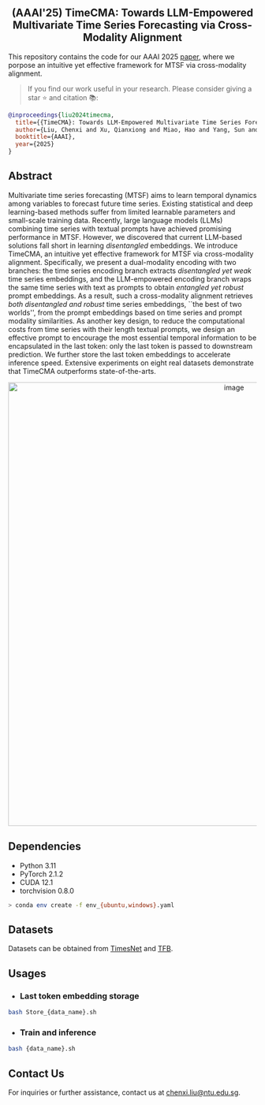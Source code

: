 <div align="center">
  <h2><b> (AAAI'25) TimeCMA: Towards LLM-Empowered Multivariate Time Series Forecasting via Cross-Modality Alignment </b></h2>
</div>

This repository contains the code for our AAAI 2025 [paper](https://arxiv.org/abs/2406.01638), where we porpose an intuitive yet effective framework for MTSF via cross-modality alignment.

> If you find our work useful in your research. Please consider giving a star ⭐ and citation 📚:

```bibtex
@inproceedings{liu2024timecma,
  title={{TimeCMA}: Towards LLM-Empowered Multivariate Time Series Forecasting via Cross-Modality Alignment},
  author={Liu, Chenxi and Xu, Qianxiong and Miao, Hao and Yang, Sun and Zhang, Lingzheng and Long, Cheng and Li, Ziyue and Zhao, Rui},
  booktitle={AAAI},
  year={2025}
}
```

## Abstract
Multivariate time series forecasting (MTSF) aims to learn temporal dynamics among variables to forecast future time series. Existing statistical and deep learning-based methods suffer from limited learnable parameters and small-scale training data. Recently, large language models (LLMs) combining time series with textual prompts have achieved promising performance in MTSF. However, we discovered that current LLM-based solutions fall short in learning *disentangled* embeddings. We introduce TimeCMA, an intuitive yet effective framework for MTSF via cross-modality alignment. Specifically, we present a dual-modality encoding with two branches: the time series encoding branch extracts *disentangled yet weak* time series embeddings, and the LLM-empowered encoding branch wraps the same time series with text as prompts to obtain *entangled yet robust* prompt embeddings. As a result, such a cross-modality alignment retrieves *both disentangled and robust* time series embeddings, ``the best of two worlds'', from the prompt embeddings based on time series and prompt modality similarities. As another key design, to reduce the computational costs from time series with their length textual prompts, we design an effective prompt to encourage the most essential temporal information to be encapsulated in the last token: only the last token is passed to downstream prediction. We further store the last token embeddings to accelerate inference speed. Extensive experiments on eight real datasets demonstrate that TimeCMA outperforms state-of-the-arts.

<p align="center">
  <img width="900" alt="image" src="https://github.com/user-attachments/assets/f7359297-5781-4f09-b7b6-aa82f0df817d" />
</p>

## Dependencies

* Python 3.11
* PyTorch 2.1.2
* CUDA 12.1
* torchvision 0.8.0

```bash
> conda env create -f env_{ubuntu,windows}.yaml
```

## Datasets
Datasets can be obtained from [TimesNet](https://drive.google.com/drive/folders/13Cg1KYOlzM5C7K8gK8NfC-F3EYxkM3D2) and [TFB](https://drive.google.com/file/d/1vgpOmAygokoUt235piWKUjfwao6KwLv7/view).

## Usages
* ### Last token embedding storage

```bash
bash Store_{data_name}.sh
```

* ### Train and inference
   
```bash
bash {data_name}.sh
```

## Contact Us
For inquiries or further assistance, contact us at [chenxi.liu@ntu.edu.sg](mailto:chenxi.liu@ntu.edu.sg).
